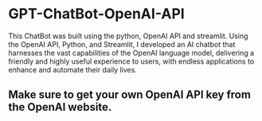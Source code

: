# GPT-ChatBot-OpenAI-API
This ChatBot was built using the python, OpenAI API and streamlit.
Using the OpenAI API, Python, and Streamlit, I developed an AI chatbot that harnesses the vast capabilities of the OpenAI language model, delivering a friendly and highly useful experience to users, with endless applications to enhance and automate their daily lives.

## Make sure to get your own OpenAI API key from the OpenAI website.
